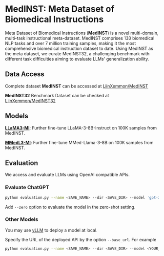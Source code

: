 # MedINST: Meta Dataset of Biomedical Instructions

Meta Dataset of Biomedical Instructions (**MedINST**) is a novel multi-domain, multi-task instructional meta-dataset. MedINST comprises 133 biomedical NLP tasks and over 7 million training samples, making it the most comprehensive biomedical instruction dataset to date. Using MedINST as the meta dataset, we curate MedINST32, a challenging benchmark with different task difficulties aiming to evaluate LLMs' generalization ability.

## Data Access
Complete dataset **MedINST** can be accessed at [LiinXemmon/MedINST](https://huggingface.co/datasets/LiinXemmon/MedINST)

**MedINST32** Benchmark Dataset can be checked at [LiinXemmon/MedINST32](https://huggingface.co/datasets/LiinXemmon/MedINST32)

## Models
[**LLaMA3-MI**](https://huggingface.co/LiinXemmon/LLaMA3-MI): Further fine-tune LLaMA-3-8B-Instruct on 100K samples from MedINST.

[**MMedL3-MI**](https://huggingface.co/LiinXemmon/MMedL3-MI): Further fine-tune MMed-Llama-3-8B on 100K samples from MedINST.

## Evaluation
We access and evaluate LLMs using OpenAI compatible APIs.

### Evaluate ChatGPT
```bash
python evaluation.py --name <SAVE_NAME> --dir <SAVE_DIR> --model 'gpt-3.5-turbo' --key <YOUR_KEY>
```
Add `--zero` option to evaluate the model in the zero-shot setting.

### Other Models
You may use [vLLM](https://github.com/vllm-project/vllm) to deploy a model at local.

Specify the URL of the deployed API by the option `--base_url`. For example
```bash
python evaluation.py --name <SAVE_NAME> --dir <SAVE_DIR> --model <YOUR_MODEL> --key <YOUR_KEY> --base_url "http://localhost:8000/v1"
```
